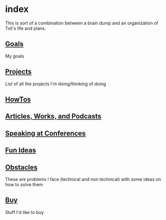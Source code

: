 # index

This is sort of a combination between a brain dump and an organization of Toli's life and plans.

## [Goals](./goals.md)

My goals

## [Projects](./projects)

List of all the projects I'm doing/thinking of doing

## [HowTos](./howto/)

## [Articles, Works, and Podcasts](./articles-works-and-podcasts.md)

## [Speaking at Conferences](./speaking-at-conferences.md)

## [Fun Ideas](./fun-ideas.md)

## [Obstacles](./obstacles.md)

These are problems I face (technical and non technical) with some ideas on how to solve them

## [Buy](./buy.md)

Stuff I'd like to buy
